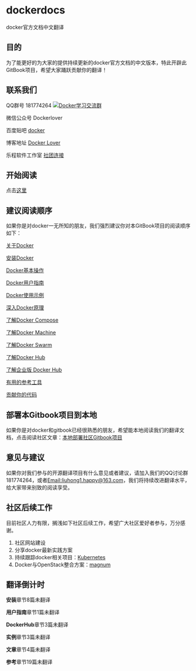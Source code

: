 # dockerdocs

docker官方文档中文翻译

## 目的

为了能更好的为大家的提供持续更新的docker官方文档的中文版本，特此开辟此GitBook项目，希望大家踊跃贡献你的翻译！

## 联系我们

QQ群号 181774264 <a target="_blank" href="http://shang.qq.com/wpa/qunwpa?idkey=825b5e3ee4bee23e51b0d77703a6c38c6cd0ca3d489340667a251a2e242f15de"><img border="0" src="http://pub.idqqimg.com/wpa/images/group.png" alt="Docker学习交流群" title="Docker学习交流群"></a><br/>

微信公众号 Dockerlover

百度贴吧 [docker](http://tieba.baidu.com/f?kw=docker)

博客地址 [Docker Lover](http://dockerlover.lofter.com)

乐程软件工作室 [社团连接](https://github.com/LeChengSoftStudio)

## 开始阅读

点击[这里](SUMMARY.md)

## 建议阅读顺序

如果你是对docker一无所知的朋友，我们强烈建议你对本GitBook项目的阅读顺序如下：

[关于Docker](About/docker.md)

[安装Docker](Installation/ubuntulinux.md)

[Docker基本操作](Articles/basics.md)

[Docker用户指南](UserGuide/README.md)

[Docker使用示例](Examples/README.md)

[深入Docker原理](Articles/README.md)

[了解Docker Compose](Compose/dockercompose.md)

[了解Docker Machine](UserGuide/dockermachine.md)

[了解Docker Swarm](UserGuide/dockerswarm.md)

[了解Docker Hub](DockerHub/README.md)

[了解企业版 Docker Hub](DockerHubEnterprise/README.md) 

[有用的参考工具](Reference/README.md)

[贡献你的代码](Project/README.md)

## 部署本Gitbook项目到本地

如果你是对docker和gitbook已经很熟悉的朋友，希望能本地阅读我们的翻译文档，点击阅读社区文章：[本地部署社区Gitbook项目](https://github.com/liuhong1happy/dockerdocs/wiki/%E6%9C%AC%E5%9C%B0%E9%83%A8%E7%BD%B2%E7%A4%BE%E5%8C%BAGitbook%E9%A1%B9%E7%9B%AE)

## 意见与建议

如果你对我们参与的开源翻译项目有什么意见或者建议，请加入我们的QQ讨论群181774264，或者[Email:liuhong1.happy@163.com](mailto:liuhong1.happy@163.com)，我们将持续改进翻译水平，给大家带来别致的阅读享受。

## 社区后续工作

目前社区人力有限，搁浅如下社区后续工作，希望广大社区爱好者参与，万分感谢。

1. 社区网站建设
2. 分享docker最新实践方案
3. 持续跟踪docker相关项目：[Kubernetes](https://github.com/GoogleCloudPlatform/kubernetes)
4. Docker与OpenStack整合方案：[magnum](https://github.com/openstack/magnum)


## 翻译倒计时

**安装**章节8篇未翻译

**用户指南**章节1篇未翻译

**DockerHub**章节3篇未翻译

**实例**章节3篇未翻译

**文章**章节4篇未翻译

**参考**章节19篇未翻译


